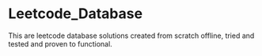 # Leetcode_Database
This are leetcode database solutions created from scratch offline, tried and tested and proven to functional.
